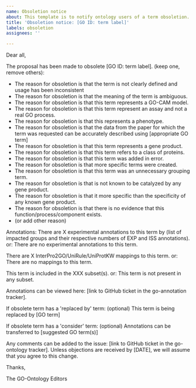 ```yaml
---
name: Obsoletion notice
about: This template is to notify ontology users of a term obsoletion.
title: 'Obsoletion notice: [GO ID: term label]'
labels: obsoletion
assignees: ''

---
```


Dear all, 

The proposal has been made to obsolete [GO ID: term label]. 
(keep one, remove others): 

* The reason for obsoletion is that the term is not clearly defined and usage has been inconsistent
*  The reason for obsoletion is that the meaning of the term is ambiguous.
*  The reason for obsoletion is that this term represents a GO-CAM model.
*  The reason for obsoletion is that this term represent an assay and not a real GO process. 
* The reason for obsoletion is that this represents a phenotype.
*  The reason for obsoletion is that the data from the paper for which the term was requested can be accurately described using [appropriate GO term] 
* The reason for obsoletion is that this term represents a gene product.
* The reason for obsoletion is that this term refers to a class of proteins.
*  The reason for obsoletion is that this term was added in error.
* The reason for obsoletion is that more specific terms were created.
*  The reason for obsoletion is that this term was an unnecessary grouping term.
* The reason for obsoletion is that is not known to be catalyzed by any gene product.
*  The reason for obsoletion is that it more specific than the specificity of any known gene product.
* The reason for obsoletion is that there is no evidence that this function/process/component exists.
* (or add other reason)

Annotations:
There are X experimental annotations to this term by (list of impacted groups and their respective numbers of EXP and ISS annotations). 
or: There are no experimental annotations to this term.

There are X InterPro2GO/UniRule/UniProtKW mappings to this term. 
or: There are no mappings to this term.

This term is included in the XXX subset(s).
or: This term is not present in any subset.

Annotations can be viewed here: [link to GitHub ticket in the go-annotation tracker].

If obsolete term has a 'replaced by' term: (optional)
This term is being replaced by [GO term] 

If obsolete term has a 'consider' term:  (optional)
Annotations can be transferred to [suggested GO term(s)] 

Any comments can be  added to the issue: [link to GitHub ticket in the go-ontology tracker]. 
Unless objections are received by [DATE], we will assume that you agree to this change.

Thanks, 

The GO-Ontology Editors
